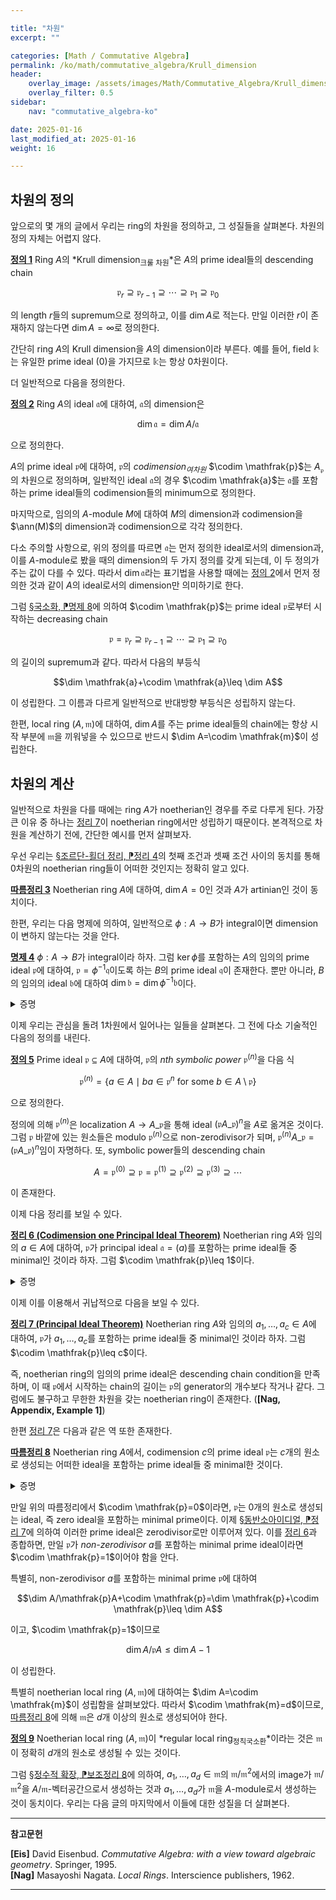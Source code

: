 ```yaml
---

title: "차원"
excerpt: ""

categories: [Math / Commutative Algebra]
permalink: /ko/math/commutative_algebra/Krull_dimension
header:
    overlay_image: /assets/images/Math/Commutative_Algebra/Krull_dimension.png
    overlay_filter: 0.5
sidebar: 
    nav: "commutative_algebra-ko"

date: 2025-01-16
last_modified_at: 2025-01-16
weight: 16

---
```


## 차원의 정의

앞으로의 몇 개의 글에서 우리는 ring의 차원을 정의하고, 그 성질들을 살펴본다. 차원의 정의 자체는 어렵지 않다.

<div class="definition" markdown="1">

<ins id="def1">**정의 1**</ins> Ring $A$의 *Krull dimension<sub>크룰 차원</sub>*은 $A$의 prime ideal들의 descending chain

$$\mathfrak{p}_r\supseteq \mathfrak{p}_{r-1}\supseteq\cdots\supseteq \mathfrak{p}_1\supseteq \mathfrak{p}_0$$

의 length $r$들의 supremum으로 정의하고, 이를 $\dim A$로 적는다. 만일 이러한 $r$이 존재하지 않는다면 $\dim A=\infty$로 정의한다.

</div>

간단히 ring $A$의 Krull dimension을 $A$의 dimension이라 부른다. 예를 들어, field $\mathbb{k}$는 유일한 prime ideal $(0)$을 가지므로 $\mathbb{k}$는 항상 $0$차원이다. 

더 일반적으로 다음을 정의한다.

<div class="definition" markdown="1">

<ins id="def2">**정의 2**</ins> Ring $A$의 ideal $\mathfrak{a}$에 대하여, $\mathfrak{a}$의 dimension은

$$\dim \mathfrak{a}=\dim A/\mathfrak{a}$$

으로 정의한다. 

$A$의 prime ideal $\mathfrak{p}$에 대하여, $\mathfrak{p}$의 *codimension<sub>여차원</sub>* $\codim \mathfrak{p}$는 $A_\mathfrak{p}$의 차원으로 정의하며, 일반적인 ideal $\mathfrak{a}$의 경우 $\codim \mathfrak{a}$는 $\mathfrak{a}$를 포함하는 prime ideal들의 codimension들의 minimum으로 정의한다. 

마지막으로, 임의의 $A$-module $M$에 대하여 $M$의 dimension과 codimension을 $\ann(M)$의 dimension과 codimension으로 각각 정의한다.

</div>

다소 주의할 사항으로, 위의 정의를 따르면 $\mathfrak{a}$는 먼저 정의한 ideal로서의 dimension과, 이를 $A$-module로 봤을 때의 dimension의 두 가지 정의를 갖게 되는데, 이 두 정의가 주는 값이 다를 수 있다. 따라서 $\dim \mathfrak{a}$라는 표기법을 사용할 때에는 [정의 2](#def2)에서 먼저 정의한 것과 같이 $A$의 ideal로서의 dimension만 의미하기로 한다.

그럼 [§국소화, ⁋명제 8](/ko/math/commutative_algebra/localization#prop8)에 의하여 $\codim \mathfrak{p}$는 prime ideal $\mathfrak{p}$로부터 시작하는 decreasing chain

$$\mathfrak{p}=\mathfrak{p}_r\supseteq \mathfrak{p}_{r-1}\supseteq\cdots\supseteq \mathfrak{p}_1\supseteq \mathfrak{p}_0$$

의 길이의 supremum과 같다. 따라서 다음의 부등식

$$\dim \mathfrak{a}+\codim \mathfrak{a}\leq \dim A$$

이 성립한다. 그 이름과 다르게 일반적으로 반대방향 부등식은 성립하지 않는다.

한편, local ring $(A, \mathfrak{m})$에 대하여, $\dim A$를 주는 prime ideal들의 chain에는 항상 시작 부분에 $\mathfrak{m}$을 끼워넣을 수 있으므로 반드시 $\dim A=\codim \mathfrak{m}$이 성립한다. 

## 차원의 계산

일반적으로 차원을 다를 때에는 ring $A$가 noetherian인 경우를 주로 다루게 된다. 가장 큰 이유 중 하나는 [정리 7](#thm7)이 noetherian ring에서만 성립하기 때문이다. 본격적으로 차원을 계산하기 전에, 간단한 예시를 먼저 살펴보자. 

우선 우리는 [§조르단-횔더 정리, ⁋정리 4](/ko/math/commutative_algebra/Jordan-Holder_theorem#thm4)의 첫째 조건과 셋째 조건 사이의 동치를 통해 $0$차원의 noetherian ring들이 어떠한 것인지는 정확히 알고 있다. 

<div class="proposition" markdown="1">

<ins id="cor3">**따름정리 3**</ins> Noetherian ring $A$에 대하여, $\dim A =0$인 것과 $A$가 artinian인 것이 동치이다. 

</div>

한편, 우리는 다음 명제에 의하여, 일반적으로 $\phi:A \rightarrow B$가 integral이면 dimension이 변하지 않는다는 것을 안다.

<div class="proposition" markdown="1">

<ins id="prop4">**명제 4**</ins> $\phi: A \rightarrow B$가 integral이라 하자. 그럼 $\ker\phi$를 포함하는 $A$의 임의의 prime ideal $\mathfrak{p}$에 대하여, $\mathfrak{p}=\phi^{-1} \mathfrak{q}$이도록 하는 $B$의 prime ideal $\mathfrak{q}$이 존재한다. 뿐만 아니라, $B$의 임의의 ideal $\mathfrak{b}$에 대하여 $\dim \mathfrak{b}=\dim \phi^{-1} \mathfrak{b}$이다.

</div>
<details class="proof" markdown="1">
<summary>증명</summary>

첫 번째 결과는 단순히 [§정수적 확장과 아이디얼, ⁋명제 1](/ko/math/commutative_algebra/lying_over_and_going_up#prop1)이다. 두 번째 결과의 경우, $\dim \mathfrak{b}\geq \dim \phi^{-1}\mathfrak{b}$는 [§정수적 확장과 아이디얼, ⁋명제 1](/ko/math/commutative_algebra/lying_over_and_going_up#prop1)의 두 번째 결과에 의해 성립하고, 반대방향 부등식은 [§정수적 확장과 아이디얼, ⁋따름정리 4](/ko/math/commutative_algebra/lying_over_and_going_up#cor4)에 의해 성립한다. 

</details>

이제 우리는 관심을 돌려 1차원에서 일어나는 일들을 살펴본다. 그 전에 다소 기술적인 다음의 정의를 내린다.

<div class="definition" markdown="1">

<ins id="def5">**정의 5**</ins> Prime ideal $\mathfrak{p}\subseteq A$에 대하여, $\mathfrak{p}$의 *$n$th symbolic power* $\mathfrak{p}^{(n)}$을 다음 식

$$\mathfrak{p}^{(n)}=\{a\in A\mid\text{$ba\in \mathfrak{p}^n$ for some $b\in A\setminus \mathfrak{p}$}\}$$

으로 정의한다. 

</div>

정의에 의해 $\mathfrak{p}^{(n)}$은 localization $A \rightarrow A\_\mathfrak{p}$을 통해 ideal $(\mathfrak{p}A\_\mathfrak{p})^n$을 $A$로 옮겨온 것이다. 그럼 $\mathfrak{p}$ 바깥에 있는 원소들은 modulo $\mathfrak{p}^({n})$으로 non-zerodivisor가 되며, $\mathfrak{p}^{(n)}A\_\mathfrak{p}=(\mathfrak{p}A\_\mathfrak{p})^n$임이 자명하다. 또, symbolic power들의 descending chain

$$A=\mathfrak{p}^{(0)}\supseteq \mathfrak{p}=\mathfrak{p}^{(1)}\supseteq \mathfrak{p}^{(2)}\supseteq \mathfrak{p}^{(3)}\supseteq\cdots$$

이 존재한다. 

이제 다음 정리를 보일 수 있다.

<div class="proposition" markdown="1">

<ins id="thm6">**정리 6 (Codimension one Principal Ideal Theorem)**</ins> Noetherian ring $A$와 임의의 $a\in A$에 대하여, $\mathfrak{p}$가 principal ideal $\mathfrak{a}=(a)$를 포함하는 prime ideal들 중 minimal인 것이라 하자. 그럼 $\codim \mathfrak{p}\leq 1$이다. 

</div>

<details class="proof" markdown="1">
<summary>증명</summary>

임의의 prime ideal $\mathfrak{q}\subsetneq \mathfrak{p}$에 대하여 $\codim \mathfrak{q}=0$임을 보이면 충분하며, 이는 다시 [§국소화, ⁋명제 8](/ko/math/commutative_algebra/localization#prop8)에 의하여 $\dim A_\mathfrak{q}=0$임을 보이면 된다. 

이제 $A\_\mathfrak{p}$에서 $\mathfrak{p}A\_\mathfrak{p}$는 유일한 maximal ideal이므로, $\mathfrak{p}$는 ideal들 $\mathfrak{q}A\_\mathfrak{p}$, $(\mathfrak{q}A\_\mathfrak{p})^{(n)}$, $\mathfrak{a}A_\mathfrak{p}$가 이 maximal ideal에 포함된다. 특히 우리는 다음의 두 chain

$$\mathfrak{a}A_\mathfrak{p}\subseteq (\mathfrak{q}A_\mathfrak{p})^{(n)}+\mathfrak{a}A_\mathfrak{p}\subseteq \mathfrak{p}A_\mathfrak{p},\qquad \mathfrak{q}A_\mathfrak{p}\subseteq \mathfrak{p}A_\mathfrak{p}$$

을 얻는다. 한편 $\mathfrak{p}A_\mathfrak{p}$가 $\mathfrak{a}A_\mathfrak{p}$를 포함하는 prime ideal들 중 minimal하므로, [§조르단-횔더 정리, ⁋따름정리 8](/ko/math/commutative_algebra/Jordan-Holder_theorem#cor8)에 의하여 $A_\mathfrak{p}/\mathfrak{a}A_\mathfrak{p}$는 artinian이다. 이로부터 symbolic power들로 이루어진 descending chain

$$(\mathfrak{q}A_\mathfrak{p})^{(1)}+\mathfrak{a}A_\mathfrak{p}\supseteq (\mathfrak{q}A_\mathfrak{p})^{(2)}+\mathfrak{a}A_\mathfrak{p}\supseteq\cdots $$

이 멈춰야 한다는 것을 안다. 따라서 $(\mathfrak{q}A\_\mathfrak{p})^{(n)}+\mathfrak{a}A\_\mathfrak{p}= (\mathfrak{q}A\_\mathfrak{p})^{(n+1)}+\mathfrak{a}A\_\mathfrak{p}$라 하자. 그럼 

$$(\mathfrak{q}A_\mathfrak{p})^{(n)}\subseteq (\mathfrak{q}A_\mathfrak{p})^{(n)}+\mathfrak{a}A_\mathfrak{p}= (\mathfrak{q}A_\mathfrak{p})^{(n+1)}+\mathfrak{a}A_\mathfrak{p}$$

이므로, 임의의 $f\in (\mathfrak{q}A\_\mathfrak{p})^{(n)}$는 다음의 꼴

$$f=\alpha a+g,\qquad g\in (\mathfrak{q}A_\mathfrak{p})^{(n+1)}=(\mathfrak{q}A_\mathfrak{p})^{(n)}$$

로 적을 수 있고 이로부터 $\alpha a\in (\mathfrak{q}A\_\mathfrak{p})^{(n)}$이어야 한다. 그런데 이 표현에서 $\mathfrak{p}$는 $\mathfrak{a}$를 포함하는 prime들 중 minimal한 것이므로, $a\not\in \mathfrak{q}$이고 따라서 $\alpha\in (\mathfrak{q}A\_\mathfrak{p})^{(n)}$이어야 한다. 즉, 다음의 식

$$(\mathfrak{q}A_\mathfrak{p})^{(n)}=\mathfrak{a}(\mathfrak{q}A_\mathfrak{p})^{(n)}+(\mathfrak{q}A_\mathfrak{p})^{(n+1)}$$

이 성립한다. 이제 이들을 $A\_\mathfrak{p}/(\mathfrak{q}A\_\mathfrak{p})^{(n+1)}$로 보내면 

$$(\mathfrak{q}A_\mathfrak{p})^{(n)}=\mathfrak{a}(\mathfrak{q}A_\mathfrak{p})^{(n)}\pmod{\mathfrak{q}^{(n+1)}}$$

이고, $a\in \mathfrak{p}A\_\mathfrak{p}=J(A\_\mathfrak{p})$이므로 [§정수적 확장, ⁋보조정리 8](/ko/math/commutative_algebra/integral_extension#lem8)에 의하여 $(\mathfrak{q}A\_\mathfrak{p})^{(n)}=0\pmod{(\mathfrak{q}A\_\mathfrak{p})^{(n+1)}}$이다. 즉, $(\mathfrak{q}A\_\mathfrak{p})^{(n)}=(\mathfrak{q}A\_\mathfrak{p})^{(n+1)}$이다. 이제 이 식을 $\mathfrak{q}$에서 localize하면

$$(\mathfrak{q}A_\mathfrak{q})^{n+1}=(\mathfrak{q}A_\mathfrak{q})^{n}$$

이고, $\mathfrak{q}A_\mathfrak{q}=J(A_\mathfrak{q})$이므로 $(\mathfrak{q}A_\mathfrak{q})^{n}=0$이다. 이제 [§조르단-횔더 정리, ⁋따름정리 8](/ko/math/commutative_algebra/Jordan-Holder_theorem#cor8)의 둘째 조건과 셋째 조건의 동치로부터 $A\_\mathfrak{q}=A\_\mathfrak{q}/(0)$가 artinian이고, 따라서 [따름정리 3](#cor3)으로부터 $\dim A\_\mathfrak{q}=0$임을 안다. 

</details> 

이제 이를 이용해서 귀납적으로 다음을 보일 수 있다.

<div class="proposition" markdown="1">

<ins id="thm7">**정리 7 (Principal Ideal Theorem)**</ins> Noetherian ring $A$와 임의의 $a_1,\ldots, a_c\in A$에 대하여, $\mathfrak{p}$가 $a_1,\ldots, a_c$를 포함하는 prime ideal들 중 minimal인 것이라 하자. 그럼 $\codim \mathfrak{p}\leq c$이다. 

</div>

즉, noetherian ring의 임의의 prime ideal은 descending chain condition을 만족하며, 이 때 $\mathfrak{p}$에서 시작하는 chain의 길이는 $\mathfrak{p}$의 generator의 개수보다 작거나 같다. 그럼에도 불구하고 무한한 차원을 갖는 noetherian ring이 존재한다. (**[Nag, Appendix, Example 1]**)

한편 [정리 7](#thm7)은 다음과 같은 역 또한 존재한다.

<div class="proposition" markdown="1">

<ins id="cor8">**따름정리 8**</ins> Noetherian ring $A$에서, codimension $c$의 prime ideal $\mathfrak{p}$는 $c$개의 원소로 생성되는 어떠한 ideal을 포함하는 prime ideal들 중 minimal한 것이다. 

</div>
<details class="proof" markdown="1">
<summary>증명</summary>

주장과 같이 $\mathfrak{p}$가 codimension $c$라 하자. 우리는 ($0$개의 원소로 생성되는) zero ideal $(0)$으로부터 시작하여, 원소들 $x_1,\ldots, x_r$을 귀납적으로 택하여 원하는 ideal을 만들 것이다. 이제 $0\leq r< c$를 만족하는 $r$에 대하여, $x_1,\ldots, x_r$로 생성되는 ideal을 만들었다 하자.  그럼 우리는 ideal $(x_1,\ldots, x_r)$을 포함하는 prime ideal들 중 어느 것에도 속하지 않는 적당한 $x_{r+1}\in \mathfrak{p}$를 택해야 한다. 이제 이는 

</details>

만일 위의 따름정리에서 $\codim \mathfrak{p}=0$이라면, $\mathfrak{p}$는 $0$개의 원소로 생성되는 ideal, 즉 zero ideal을 포함하는 minimal prime이다. 이제 [§동반소아이디얼, ⁋정리 7](/ko/math/commutative_algebra/associated_primes#thm7)에 의하여 이러한 prime ideal은 zerodivisor로만 이루어져 있다. 이를 [정리 6](#thm6)과 종합하면, 만일 $\mathfrak{p}$가 *non-zerodivisor* $a$를 포함하는 minimal prime ideal이라면 $\codim \mathfrak{p}=1$이어야 함을 안다. 

특별히, non-zerodivisor $a$를 포함하는 minimal prime $\mathfrak{p}$에 대하여

$$\dim A/\mathfrak{p}A+\codim \mathfrak{p}=\dim \mathfrak{p}+\codim \mathfrak{p}\leq \dim A$$

이고, $\codim \mathfrak{p}=1$이므로 

$$\dim A/\mathfrak{p}A\leq\dim A-1$$

이 성립한다. 

특별히 noetherian local ring $(A, \mathfrak{m})$에 대하여는 $\dim A=\codim \mathfrak{m}$이 성립함을 살펴보았다. 따라서 $\codim \mathfrak{m}=d$이므로, [따름정리 8](#cor8)에 의해 $\mathfrak{m}$은 $d$개 이상의 원소로 생성되어야 한다. 

<div class="definition" markdown="1">

<ins id="def9">**정의 9**</ins> Noetherian local ring $(A, \mathfrak{m})$이 *regular local ring<sub>정칙국소환</sub>*이라는 것은 $\mathfrak{m}$이 정확히 $d$개의 원소로 생성될 수 있는 것이다. 

</div>

그럼 [§정수적 확장, ⁋보조정리 8](/ko/math/commutative_algebra/integral_extension#lem8)에 의하여, $a_1,\ldots, a_d\in \mathfrak{m}$의 $\mathfrak{m}/\mathfrak{m}^2$에서의 image가 $\mathfrak{m}/\mathfrak{m}^2$을 $A/\mathfrak{m}$-벡터공간으로서 생성하는 것과 $a_1,\ldots, a_d$가 $\mathfrak{m}$을 $A$-module로서 생성하는 것이 동치이다. 우리는 다음 글의 마지막에서 이들에 대한 성질을 더 살펴본다. 

---

**참고문헌**

**[Eis]** David Eisenbud. *Commutative Algebra: with a view toward algebraic geometry*. Springer, 1995.  
**[Nag]** Masayoshi Nagata. *Local Rings*. Interscience publishers, 1962.

---